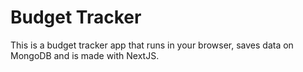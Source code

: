 # Budget Tracker

This is a budget tracker app that runs in your browser, saves data on MongoDB and is made with NextJS.
